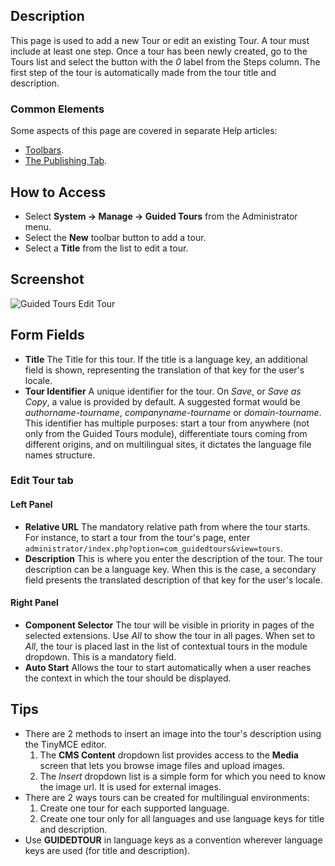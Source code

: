 <!-- Filename: Help4.x:Guided_Tours:_New_or_Edit_Tour / Display title: Guided Tours: Edit Tour -->

## Description

This page is used to add a new Tour or edit an existing Tour. A tour must 
include at least one step. Once a tour has been newly created, go to the Tours 
list and select the button with the *0* label from the Steps column. The first 
step of the tour is automatically made from the tour title and description.

### Common Elements

Some aspects of this page are covered in separate Help articles:

* [Toolbars](jdocmanual?article=help/common-elements/toolbars).
* [The Publishing Tab](jdocmanual?article=help/common-elements/edit-publishing).

## How to Access

- Select **System -> Manage -> Guided Tours** from the Administrator menu.
- Select the **New** toolbar button to add a tour.
- Select a **Title** from the list to edit a tour.

## Screenshot

![Guided Tours Edit Tour](../../../en/images/guided-tours/guided-tours-edit-tour.png)

## Form Fields

- **Title** The Title for this tour. If the title is a language key, an
additional field is shown, representing the translation of that key for the
user's locale.
- **Tour Identifier** A unique identifier for the tour. On *Save*, or
*Save as Copy*, a value is provided by default. A suggested format would be
*authorname-tourname*, *companyname-tourname* or *domain-tourname*.
This identifier has multiple purposes: start a tour from anywhere
(not only from the Guided Tours module), differentiate tours coming from
different origins, and on multilingual sites, it dictates the language
file names structure.

### Edit Tour tab

#### Left Panel

- **Relative URL** The mandatory relative path from where the tour starts.
   For instance, to start a tour from the tour's page, enter
   `administrator/index.php?option=com_guidedtours&view=tours`.
- **Description** This is where you enter the description of the tour.
   The tour description can be a language key. When this is the case, a
   secondary field presents the translated description of that key for the
   user's locale.

#### Right Panel

- **Component Selector** The tour will be visible in priority in pages of
   the selected extensions. Use *All* to show the tour in all pages. When
   set to *All*, the tour is placed last in the list of contextual tours
   in the module dropdown. This is a mandatory field.
- **Auto Start** Allows the tour to start automatically when a user reaches
   the context in which the tour should be displayed.

## Tips

- There are 2 methods to insert an image into the tour's description using the
  TinyMCE editor.
  1. The **CMS Content** dropdown list provides access to the **Media** screen
     that lets you browse image files and upload images.
  2. The *Insert* dropdown list is a simple form for which you need to know
     the image url. It is used for external images.
- There are 2 ways tours can be created for multilingual environments:
  1. Create one tour for each supported language.
  2. Create one tour only for all languages and use language keys for title
  and description.
- Use **GUIDEDTOUR** in language keys as a convention wherever language
  keys are used (for title and description).
